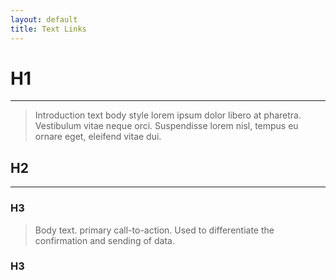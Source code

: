 ```yaml
---
layout: default
title: Text Links
---
```

# H1
* * *
> Introduction text body style lorem ipsum dolor libero at pharetra. Vestibulum vitae neque orci. Suspendisse lorem nisl, tempus eu ornare eget, eleifend vitae dui. 

## H2
* * *
### H3
>Body text. primary call-to-action. Used to differentiate the confirmation and sending of data. 

### H3
